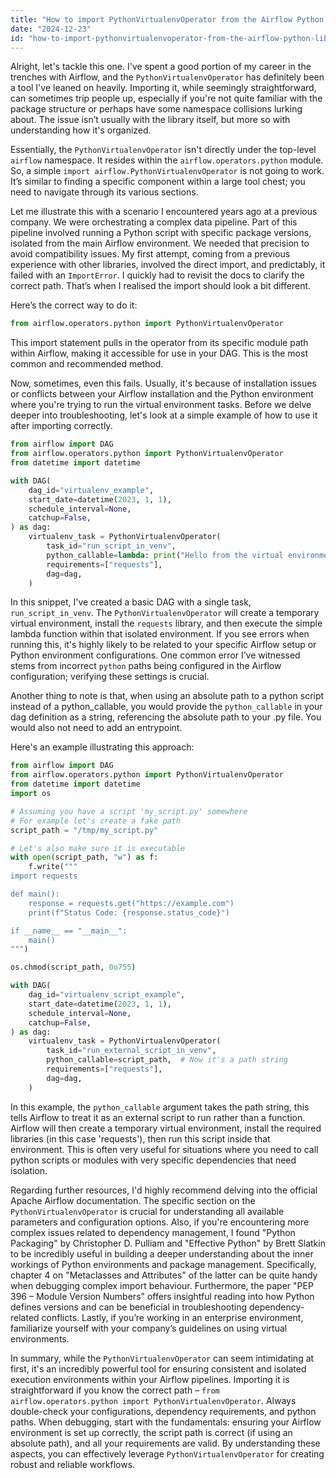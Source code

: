 ```yaml
---
title: "How to import PythonVirtualenvOperator from the Airflow Python library?"
date: "2024-12-23"
id: "how-to-import-pythonvirtualenvoperator-from-the-airflow-python-library"
---
```


Alright, let's tackle this one. I've spent a good portion of my career in the trenches with Airflow, and the `PythonVirtualenvOperator` has definitely been a tool I've leaned on heavily. Importing it, while seemingly straightforward, can sometimes trip people up, especially if you're not quite familiar with the package structure or perhaps have some namespace collisions lurking about. The issue isn’t usually with the library itself, but more so with understanding how it's organized.

Essentially, the `PythonVirtualenvOperator` isn't directly under the top-level `airflow` namespace. It resides within the `airflow.operators.python` module. So, a simple `import airflow.PythonVirtualenvOperator` is not going to work. It’s similar to finding a specific component within a large tool chest; you need to navigate through its various sections.

Let me illustrate this with a scenario I encountered years ago at a previous company. We were orchestrating a complex data pipeline. Part of this pipeline involved running a Python script with specific package versions, isolated from the main Airflow environment. We needed that precision to avoid compatibility issues. My first attempt, coming from a previous experience with other libraries, involved the direct import, and predictably, it failed with an `ImportError`. I quickly had to revisit the docs to clarify the correct path. That’s when I realised the import should look a bit different.

Here’s the correct way to do it:

```python
from airflow.operators.python import PythonVirtualenvOperator
```

This import statement pulls in the operator from its specific module path within Airflow, making it accessible for use in your DAG. This is the most common and recommended method.

Now, sometimes, even this fails. Usually, it's because of installation issues or conflicts between your Airflow installation and the Python environment where you're trying to run the virtual environment tasks. Before we delve deeper into troubleshooting, let's look at a simple example of how to use it after importing correctly.

```python
from airflow import DAG
from airflow.operators.python import PythonVirtualenvOperator
from datetime import datetime

with DAG(
    dag_id="virtualenv_example",
    start_date=datetime(2023, 1, 1),
    schedule_interval=None,
    catchup=False,
) as dag:
    virtualenv_task = PythonVirtualenvOperator(
        task_id="run_script_in_venv",
        python_callable=lambda: print("Hello from the virtual environment!"), # a simple function to call
        requirements=["requests"],
        dag=dag,
    )
```

In this snippet, I've created a basic DAG with a single task, `run_script_in_venv`. The `PythonVirtualenvOperator` will create a temporary virtual environment, install the `requests` library, and then execute the simple lambda function within that isolated environment. If you see errors when running this, it's highly likely to be related to your specific Airflow setup or Python environment configurations. One common error I’ve witnessed stems from incorrect `python` paths being configured in the Airflow configuration; verifying these settings is crucial.

Another thing to note is that, when using an absolute path to a python script instead of a python_callable, you would provide the `python_callable` in your dag definition as a string, referencing the absolute path to your .py file. You would also not need to add an entrypoint.

Here's an example illustrating this approach:

```python
from airflow import DAG
from airflow.operators.python import PythonVirtualenvOperator
from datetime import datetime
import os

# Assuming you have a script 'my_script.py' somewhere
# For example let's create a fake path
script_path = "/tmp/my_script.py"

# Let's also make sure it is executable
with open(script_path, "w") as f:
    f.write("""
import requests

def main():
    response = requests.get("https://example.com")
    print(f"Status Code: {response.status_code}")

if __name__ == "__main__":
    main()
""")

os.chmod(script_path, 0o755)

with DAG(
    dag_id="virtualenv_script_example",
    start_date=datetime(2023, 1, 1),
    schedule_interval=None,
    catchup=False,
) as dag:
    virtualenv_task = PythonVirtualenvOperator(
        task_id="run_external_script_in_venv",
        python_callable=script_path,  # Now it's a path string
        requirements=["requests"],
        dag=dag,
    )

```

In this example, the `python_callable` argument takes the path string, this tells Airflow to treat it as an external script to run rather than a function. Airflow will then create a temporary virtual environment, install the required libraries (in this case 'requests'), then run this script inside that environment. This is often very useful for situations where you need to call python scripts or modules with very specific dependencies that need isolation.

Regarding further resources, I'd highly recommend delving into the official Apache Airflow documentation. The specific section on the `PythonVirtualenvOperator` is crucial for understanding all available parameters and configuration options. Also, if you're encountering more complex issues related to dependency management, I found "Python Packaging" by Christopher D. Pulliam and "Effective Python" by Brett Slatkin to be incredibly useful in building a deeper understanding about the inner workings of Python environments and package management. Specifically, chapter 4 on "Metaclasses and Attributes" of the latter can be quite handy when debugging complex import behaviour. Furthermore, the paper "PEP 396 – Module Version Numbers" offers insightful reading into how Python defines versions and can be beneficial in troubleshooting dependency-related conflicts. Lastly, if you’re working in an enterprise environment, familiarize yourself with your company’s guidelines on using virtual environments.

In summary, while the `PythonVirtualenvOperator` can seem intimidating at first, it's an incredibly powerful tool for ensuring consistent and isolated execution environments within your Airflow pipelines. Importing it is straightforward if you know the correct path – `from airflow.operators.python import PythonVirtualenvOperator`. Always double-check your configurations, dependency requirements, and python paths. When debugging, start with the fundamentals: ensuring your Airflow environment is set up correctly, the script path is correct (if using an absolute path), and all your requirements are valid. By understanding these aspects, you can effectively leverage `PythonVirtualenvOperator` for creating robust and reliable workflows.
